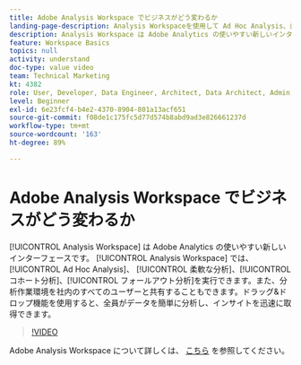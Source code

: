 ```yaml
---
title: Adobe Analysis Workspace でビジネスがどう変わるか
landing-page-description: Analysis Workspaceを使用して Ad Hoc Analysis、柔軟な分析、コホート分析、フォールアウト分析を実行する方法について説明します。
description: Analysis Workspace は Adobe Analytics の使いやすい新しいインターフェースです。 Analysis Workspace では、Ad Hoc Analysis、 柔軟な分析、コホート分析、フォールアウト分析を実行できます。また、分析作業環境を社内のすべてのユーザーと共有することもできます。ドラッグ&ドロップ機能を使用すると、全員がデータを簡単に分析し、インサイトを迅速に取得できます。
feature: Workspace Basics
topics: null
activity: understand
doc-type: value video
team: Technical Marketing
kt: 4382
role: User, Developer, Data Engineer, Architect, Data Architect, Admin, Leader
level: Beginner
exl-id: 6e23fcf4-b4e2-4370-8904-801a13acf651
source-git-commit: f08de1c175fc5d77d574b8abd9ad3e826661237d
workflow-type: tm+mt
source-wordcount: '163'
ht-degree: 89%

---
```


# Adobe Analysis Workspace でビジネスがどう変わるか

[!UICONTROL Analysis Workspace] は Adobe Analytics の使いやすい新しいインターフェースです。 [!UICONTROL Analysis Workspace] では、[!UICONTROL Ad Hoc Analysis]、 [!UICONTROL 柔軟な分析]、[!UICONTROL コホート分析]、[!UICONTROL フォールアウト分析]を実行できます。また、分析作業環境を社内のすべてのユーザーと共有することもできます。ドラッグ&amp;ドロップ機能を使用すると、全員がデータを簡単に分析し、インサイトを迅速に取得できます。

>[!VIDEO](https://video.tv.adobe.com/v/31501/?quality=12)

Adobe Analysis Workspace について詳しくは、 [こちら](https://www.adobe.com/jp/analytics/ad-hoc-analysis.html?sdid=T32PLYTV&amp;mv=search) を参照してください。
